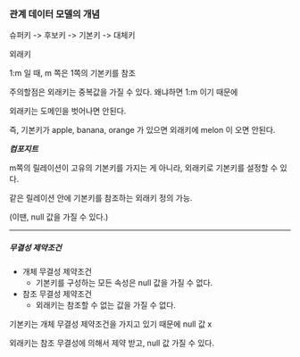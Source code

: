 ### 관계 데이터 모델의 개념



슈퍼키 -> 후보키 -> 기본키 -> 대체키



외래키 



1:m 일 때, m 쪽은 1쪽의 기본키를 참조

주의할점은 외래키는 중복값을 가질 수 있다. 왜냐하면 1:m 이기 때문에



외래키는 도메인을 벗어나면 안된다.

즉, 기본키가 apple, banana, orange 가 있으면 외래키에 melon 이 오면 안된다.



***컴포지트***

m쪽의 릴레이션이 고유의 기본키를 가지는 게 아니라, 외래키로 기본키를 설정할 수 있다.



같은 릴레이션 안에 기본키를 참조하는 외래키 정의 가능.

(이땐, null 값을 가질 수 있다.)



<hr>



##### 무결성 제약조건

- 개체 무결성 제약조건
  - 기본키를 구성하는 모든 속성은 null 값을 가질 수 없다.
- 참조 무결성 제약조건
  - 외래키는 참조할 수 없는 값을 가질 수 없다.



기본키는 개체 무결성 제약조건을 가지고 있기 때문에 null 값 x

외래키는 참조 무결성에 의해서 제약 받고, null 값 가질 수 있다. 



